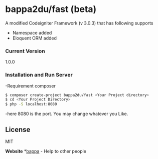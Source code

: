 # bappa2du/fast (beta)

A modified Codeigniter Framework (v 3.0.3) that has following supports

- Namespace added
- Eloquent ORM added

### Current Version
1.0.0

### Installation and Run Server
-Requirement composer
```sh
$ composer create-project bappa2du/fast <Your Project directory>
$ cd <Your Project Directory>
$ php -S localhost:8080
```
-here 8080 is the port. You may change whatever you Like.

License
----
MIT


**Website**
*[bappa] - Help to other people


[bappa]: <https://bappa.info>


